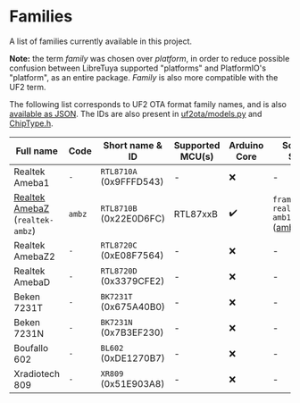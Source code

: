 # Families

A list of families currently available in this project.

**Note:** the term *family* was chosen over *platform*, in order to reduce possible confusion between LibreTuya supported "platforms" and PlatformIO's "platform", as an entire package. *Family* is also more compatible with the UF2 term.

The following list corresponds to UF2 OTA format family names, and is also [available as JSON](../uf2families.json). The IDs are also present in [uf2ota/models.py](../tools/uf2ota/models.py) and [ChipType.h](../arduino/libretuya/core/ChipType.h).

Full name                                                              | Code   | Short name & ID         | Supported MCU(s) | Arduino Core | Source SDK
-----------------------------------------------------------------------|--------|-------------------------|------------------|--------------|--------------------------------------------------------------------------
Realtek Ameba1                                                         | `-`    | `RTL8710A` (0x9FFFD543) | -                | ❌            | -
[Realtek AmebaZ](https://www.amebaiot.com/en/amebaz/) (`realtek-ambz`) | `ambz` | `RTL8710B` (0x22E0D6FC) | RTL87xxB         | ✔️           | `framework-realtek-amb1` ([amb1_sdk](https://github.com/ambiot/amb1_sdk))
Realtek AmebaZ2                                                        | `-`    | `RTL8720C` (0xE08F7564) | -                | ❌            | -
Realtek AmebaD                                                         | `-`    | `RTL8720D` (0x3379CFE2) | -                | ❌            | -
Beken 7231T                                                            | `-`    | `BK7231T` (0x675A40B0)  | -                | ❌            | -
Beken 7231N                                                            | `-`    | `BK7231N` (0x7B3EF230)  | -                | ❌            | -
Boufallo 602                                                           | `-`    | `BL602` (0xDE1270B7)    | -                | ❌            | -
Xradiotech 809                                                         | `-`    | `XR809` (0x51E903A8)    | -                | ❌            | -

